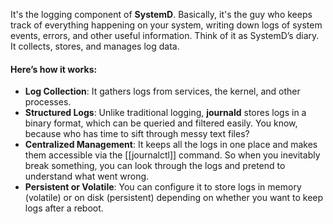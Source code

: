 It's the logging component of **SystemD**. Basically, it's the guy who keeps track of everything happening on your system, writing down logs of system events, errors, and other useful information. Think of it as SystemD’s diary. It collects, stores, and manages log data.

#### Here’s how it works:

- **Log Collection**: It gathers logs from services, the kernel, and other processes.
- **Structured Logs**: Unlike traditional logging, **journald** stores logs in a binary format, which can be queried and filtered easily. You know, because who has time to sift through messy text files?
- **Centralized Management**: It keeps all the logs in one place and makes them accessible via the [[journalctl]] command. So when you inevitably break something, you can look through the logs and pretend to understand what went wrong.
- **Persistent or Volatile**: You can configure it to store logs in memory (volatile) or on disk (persistent) depending on whether you want to keep logs after a reboot.